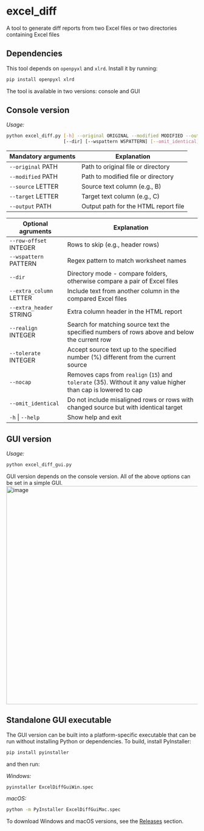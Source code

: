 # excel_diff
A tool to generate diff reports from two Excel files or two directories containing Excel files

## Dependencies
This tool depends on `openpyxl` and `xlrd`. Install it by running:
```bash
pip install openpyxl xlrd
```

The tool is available in two versions: console and GUI

## Console version
*Usage:*
```bash
python excel_diff.py [-h] --original ORIGINAL --modified MODIFIED --output OUTPUT --source SOURCE --target TARGET [--extra_column EXTRA_COLUMN] [--extra_header EXTRA_HEADER] [--row-offset ROW_OFFSET] [--realign REALIGN] [--tolerate TOLERATE] [--nocap]
                     [--dir] [--wspattern WSPATTERN] [--omit_identical]
```
| Mandatory arguments | Explanation |
|---------------------|-------------|
| `--original` PATH   | Path to original file or directory |
| `--modified` PATH   | Path to modified file or directory |
| `--source` LETTER   | Source text column (e.g., B) |
| `--target` LETTER   | Target text column (e.g., C) |
| `--output` PATH     | Output path for the HTML report file |

| Optional agruments            | Explanation |
|-------------------------------|-------------|
| `--row-offset` INTEGER        | Rows to skip (e.g., header rows) |
| `--wspattern` PATTERN         | Regex pattern to match worksheet names |
| `--dir`                       | Directory mode - compare folders, otherwise compare a pair of Excel files |
| `--extra_column` LETTER       | Include text from another column in the compared Excel files |
| `--extra_header` STRING       | Extra column header in the HTML report |
| `--realign` INTEGER           | Search for matching source text the specified numbers of rows above and below the current row |
| `--tolerate` INTEGER          | Accept source text up to the specified number (%) different from the current source |
| `--nocap`                     | Removes caps from `realign` (`15`) and `tolerate` (35). Without it any value higher than cap is lowered to cap |
| `--omit_identical`            | Do not include misaligned rows or rows with changed source but with identical target |
| `-h` \| `--help`              | Show help and exit |

## GUI version
*Usage:*
```bash
python excel_diff_gui.py
```
GUI version depends on the console version.
All of the above options can be set in a simple GUI.
<img width="759" height="574" alt="image" src="https://github.com/user-attachments/assets/12faa7cd-3aa6-4121-a2be-9bcfeeba59e6" />


## Standalone GUI executable
The GUI version can be built into a platform-specific executable that can be run without installing Python or dependencies.
To build, install PyInstaller:
```bash
pip install pyinstaller
```
and then run:

*Windows:*
```bash
pyinstaller ExcelDiffGuiWin.spec
```
*macOS:*
```bash
python -m PyInstaller ExcelDiffGuiMac.spec
```

To download Windows and macOS versions, see the [Releases](https://github.com/capstanlqc/excel_diff/releases) section.
